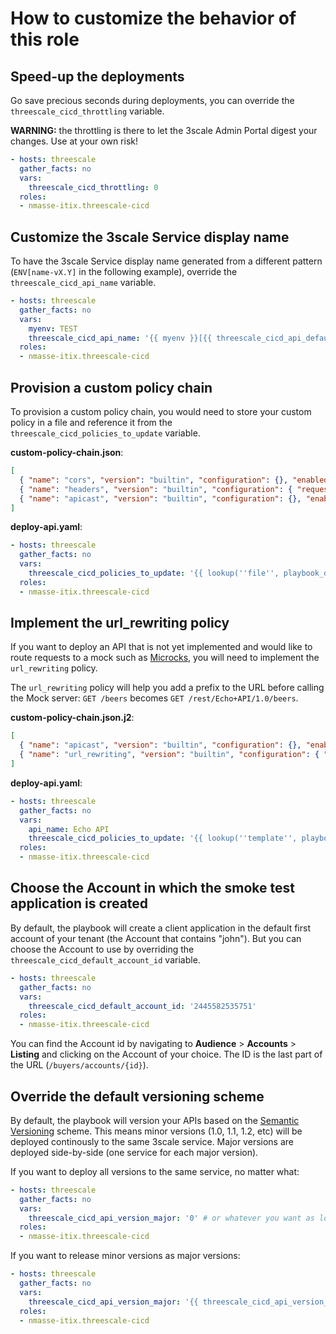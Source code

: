 # How to customize the behavior of this role

## Speed-up the deployments

Go save precious seconds during deployments, you can override the
`threescale_cicd_throttling` variable.

**WARNING:** the throttling is there to let the 3scale Admin Portal
digest your changes. Use at your own risk!

```yaml
- hosts: threescale
  gather_facts: no
  vars:
    threescale_cicd_throttling: 0
  roles:
  - nmasse-itix.threescale-cicd
```

## Customize the 3scale Service display name

To have the 3scale Service display name generated from a different pattern
(`ENV[name-vX.Y]` in the following example), override the `threescale_cicd_api_name`
variable.

```yaml
- hosts: threescale
  gather_facts: no
  vars:
    myenv: TEST
    threescale_cicd_api_name: '{{ myenv }}[{{ threescale_cicd_api_default_name }}-v{{ threescale_cicd_api_version }}]'
  roles:
  - nmasse-itix.threescale-cicd
```

## Provision a custom policy chain

To provision a custom policy chain, you would need to store your custom policy
in a file and reference it from the `threescale_cicd_policies_to_update` variable.

**custom-policy-chain.json**:

```json
[
  { "name": "cors", "version": "builtin", "configuration": {}, "enabled": true },
  { "name": "headers", "version": "builtin", "configuration": { "request": [ { "op": "set", "header": "X-TEST", "value_type": "plain", "value": "foo" } ] }, "enabled": true },
  { "name": "apicast", "version": "builtin", "configuration": {}, "enabled": true }
]
```

**deploy-api.yaml**:

```yaml
- hosts: threescale
  gather_facts: no
  vars:
    threescale_cicd_policies_to_update: '{{ lookup(''file'', playbook_dir ~ ''/custom-policy-chain.json'')|from_json }}'
  roles:
  - nmasse-itix.threescale-cicd
```

## Implement the url_rewriting policy

If you want to deploy an API that is not yet implemented and would like to route requests to a mock such as [Microcks](http://microcks.github.io/), you will need to implement the `url_rewriting` policy.

The `url_rewriting` policy will help you add a prefix to the URL before calling the Mock server:
`GET /beers` becomes `GET /rest/Echo+API/1.0/beers`.

**custom-policy-chain.json.j2**:

```json
[
  { "name": "apicast", "version": "builtin", "configuration": {}, "enabled": true },
  { "name": "url_rewriting", "version": "builtin", "configuration": { "query_args_commands": [], "commands": [ { "op": "sub", "regex": "^/", "replace": "/rest/{{ api_name|urlencode }}/{{ threescale_cicd_api_version }}/" } ] }, "enabled": true }
]
```

**deploy-api.yaml**:

```yaml
- hosts: threescale
  gather_facts: no
  vars:
    api_name: Echo API
    threescale_cicd_policies_to_update: '{{ lookup(''template'', playbook_dir ~ ''/custom-policy-chain.json.j2'') }}'
  roles:
  - nmasse-itix.threescale-cicd
```

## Choose the Account in which the smoke test application is created

By default, the playbook will create a client application in the default first
account of your tenant (the Account that contains "john"). But you can choose
the Account to use by overriding the `threescale_cicd_default_account_id`
variable.

```yaml
- hosts: threescale
  gather_facts: no
  vars:
    threescale_cicd_default_account_id: '2445582535751'
  roles:
  - nmasse-itix.threescale-cicd
```

You can find the Account id by navigating to **Audience** > **Accounts** >
**Listing** and clicking on the Account of your choice. The ID is the
last part of the URL (`/buyers/accounts/{id}`).

## Override the default versioning scheme

By default, the playbook will version your APIs based on the
[Semantic Versioning](https://semver.org/) scheme. This means minor versions
(1.0, 1.1, 1.2, etc) will be deployed continously to the same 3scale service.
Major versions are deployed side-by-side (one service for each major version).

If you want to deploy all versions to the same service, no matter what:

```yaml
- hosts: threescale
  gather_facts: no
  vars:
    threescale_cicd_api_version_major: '0' # or whatever you want as long as it remains static
  roles:
  - nmasse-itix.threescale-cicd
```

If you want to release minor versions as major versions:

```yaml
- hosts: threescale
  gather_facts: no
  vars:
    threescale_cicd_api_version_major: '{{ threescale_cicd_api_version_components|first }}-{{ threescale_cicd_api_version_components[1] if threescale_cicd_api_version_components|length > 1 else 0 }}'
  roles:
  - nmasse-itix.threescale-cicd
```
